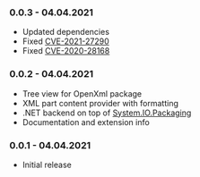 ### 0.0.3 - 04.04.2021
* Updated dependencies
* Fixed [CVE-2021-27290](https://github.com/advisories/GHSA-vx3p-948g-6vhq)
* Fixed [CVE-2020-28168](https://github.com/advisories/GHSA-4w2v-q235-vp99)

### 0.0.2 - 04.04.2021
* Tree view for OpenXml package
* XML part content provider with formatting
* .NET backend on top of [System.IO.Packaging](https://www.nuget.org/packages/System.IO.Packaging/)
* Documentation and extension info

### 0.0.1 - 04.04.2021
* Initial release
